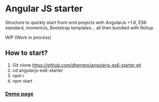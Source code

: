 # Angular JS starter
Structure to quickly start front-end projects with AngularJs +1.6, ES6 standard, momentJs, Bootstrap templates... all then bundled with Rollup.

WIP (Work in process)

## How to start?
1. Git clone https://github.com/dherrero/angularjs-es6-starter.git
2. cd angularjs-es6-starter
3. npm i
4. npm start

### [Demo page](https://dherrero.github.io/angularjs-es6-starter)